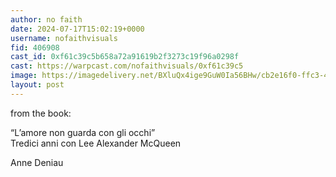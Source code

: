 ```yaml
---
author: no faith
date: 2024-07-17T15:02:19+0000
username: nofaithvisuals
fid: 406908
cast_id: 0xf61c39c5b658a72a91619b2f3273c19f96a0298f
cast: https://warpcast.com/nofaithvisuals/0xf61c39c5
image: https://imagedelivery.net/BXluQx4ige9GuW0Ia56BHw/cb2e16f0-ffc3-4500-f4fb-49d691d0ee00/original
layout: post
---
```

from the book:  
  
“L’amore non guarda con gli occhi”  
Tredici anni con Lee Alexander McQueen  
  
Anne Deniau  

<img src='https://imagedelivery.net/BXluQx4ige9GuW0Ia56BHw/cb2e16f0-ffc3-4500-f4fb-49d691d0ee00/original' alt='' referrerpolicy='no-referrer'/>